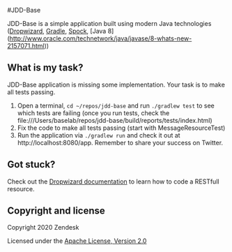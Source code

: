 #JDD-Base

JDD-Base is a simple application built using modern Java technologies ([Dropwizard](http://dropwizard.io/), [Gradle](http://www.gradle.org/), [Spock](https://code.google.com/p/spock/), [Java 8] (http://www.oracle.com/technetwork/java/javase/8-whats-new-2157071.html))

## What is my task?
JDD-Base application is missing some implementation. Your task is to make all tests passing.

1. Open a terminal, `cd ~/repos/jdd-base` and run `./gradlew test` to see which tests are failing (once you run tests, check the file:///Users/baselab/repos/jdd-base/build/reports/tests/index.html)
2. Fix the code to make all tests passing (start with MessageResourceTest)
3. Run the application via `./gradlew run` and check it out at http://localhost:8080/app. Remember to share your success on Twitter.

## Got stuck?
Check out the [Dropwizard documentation](http://dropwizard.io/getting-started.html#creating-a-resource-class) to learn how to code a RESTfull resource.

## Copyright and license

Copyright 2020 Zendesk

Licensed under the [Apache License, Version 2.0](LICENSE)
